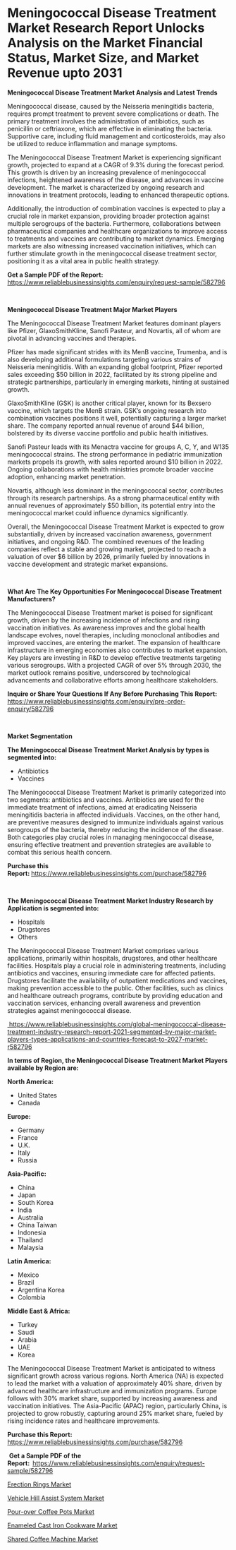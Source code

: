 <p><h1>Meningococcal Disease Treatment Market Research Report Unlocks Analysis on the Market Financial Status, Market Size, and Market Revenue upto 2031</h1></p><p><strong>Meningococcal Disease Treatment Market Analysis and Latest Trends</strong></p>
<p><p>Meningococcal disease, caused by the Neisseria meningitidis bacteria, requires prompt treatment to prevent severe complications or death. The primary treatment involves the administration of antibiotics, such as penicillin or ceftriaxone, which are effective in eliminating the bacteria. Supportive care, including fluid management and corticosteroids, may also be utilized to reduce inflammation and manage symptoms.</p><p>The Meningococcal Disease Treatment Market is experiencing significant growth, projected to expand at a CAGR of 9.3% during the forecast period. This growth is driven by an increasing prevalence of meningococcal infections, heightened awareness of the disease, and advances in vaccine development. The market is characterized by ongoing research and innovations in treatment protocols, leading to enhanced therapeutic options. </p><p>Additionally, the introduction of combination vaccines is expected to play a crucial role in market expansion, providing broader protection against multiple serogroups of the bacteria. Furthermore, collaborations between pharmaceutical companies and healthcare organizations to improve access to treatments and vaccines are contributing to market dynamics. Emerging markets are also witnessing increased vaccination initiatives, which can further stimulate growth in the meningococcal disease treatment sector, positioning it as a vital area in public health strategy.</p></p>
<p><strong>Get a Sample PDF of the Report:&nbsp;</strong> <a href="https://www.reliablebusinessinsights.com/enquiry/request-sample/582796?utm_campaign=118&utm_medium=2&utm_source=Github&utm_content=ia&utm_term=27092024&utm_id=meningococcal-disease-treatment">https://www.reliablebusinessinsights.com/enquiry/request-sample/582796</a></p>
<p>&nbsp;</p>
<p><strong>Meningococcal Disease Treatment Major Market Players</strong></p>
<p><p>The Meningococcal Disease Treatment Market features dominant players like Pfizer, GlaxoSmithKline, Sanofi Pasteur, and Novartis, all of whom are pivotal in advancing vaccines and therapies. </p><p>Pfizer has made significant strides with its MenB vaccine, Trumenba, and is also developing additional formulations targeting various strains of Neisseria meningitidis. With an expanding global footprint, Pfizer reported sales exceeding $50 billion in 2022, facilitated by its strong pipeline and strategic partnerships, particularly in emerging markets, hinting at sustained growth.</p><p>GlaxoSmithKline (GSK) is another critical player, known for its Bexsero vaccine, which targets the MenB strain. GSK’s ongoing research into combination vaccines positions it well, potentially capturing a larger market share. The company reported annual revenue of around $44 billion, bolstered by its diverse vaccine portfolio and public health initiatives.</p><p>Sanofi Pasteur leads with its Menactra vaccine for groups A, C, Y, and W135 meningococcal strains. The strong performance in pediatric immunization markets propels its growth, with sales reported around $10 billion in 2022. Ongoing collaborations with health ministries promote broader vaccine adoption, enhancing market penetration.</p><p>Novartis, although less dominant in the meningococcal sector, contributes through its research partnerships. As a strong pharmaceutical entity with annual revenues of approximately $50 billion, its potential entry into the meningococcal market could influence dynamics significantly.</p><p>Overall, the Meningococcal Disease Treatment Market is expected to grow substantially, driven by increased vaccination awareness, government initiatives, and ongoing R&D. The combined revenues of the leading companies reflect a stable and growing market, projected to reach a valuation of over $6 billion by 2026, primarily fueled by innovations in vaccine development and strategic market expansions.</p></p>
<p>&nbsp;</p>
<p><strong>What Are The Key Opportunities For Meningococcal Disease Treatment Manufacturers?</strong></p>
<p><p>The Meningococcal Disease Treatment market is poised for significant growth, driven by the increasing incidence of infections and rising vaccination initiatives. As awareness improves and the global health landscape evolves, novel therapies, including monoclonal antibodies and improved vaccines, are entering the market. The expansion of healthcare infrastructure in emerging economies also contributes to market expansion. Key players are investing in R&D to develop effective treatments targeting various serogroups. With a projected CAGR of over 5% through 2030, the market outlook remains positive, underscored by technological advancements and collaborative efforts among healthcare stakeholders.</p></p>
<p><strong>Inquire or Share Your Questions If Any Before Purchasing This Report:</strong> <a href="https://www.reliablebusinessinsights.com/enquiry/pre-order-enquiry/582796?utm_campaign=118&utm_medium=2&utm_source=Github&utm_content=ia&utm_term=27092024&utm_id=meningococcal-disease-treatment">https://www.reliablebusinessinsights.com/enquiry/pre-order-enquiry/582796</a></p>
<p>&nbsp;</p>
<p><strong>Market Segmentation</strong></p>
<p><strong>The Meningococcal Disease Treatment Market Analysis by types is segmented into:</strong></p>
<p><ul><li>Antibiotics</li><li>Vaccines</li></ul></p>
<p><p>The Meningococcal Disease Treatment Market is primarily categorized into two segments: antibiotics and vaccines. Antibiotics are used for the immediate treatment of infections, aimed at eradicating Neisseria meningitidis bacteria in affected individuals. Vaccines, on the other hand, are preventive measures designed to immunize individuals against various serogroups of the bacteria, thereby reducing the incidence of the disease. Both categories play crucial roles in managing meningococcal disease, ensuring effective treatment and prevention strategies are available to combat this serious health concern.</p></p>
<p><strong>Purchase this Report:&nbsp;</strong><a href="https://www.reliablebusinessinsights.com/purchase/582796?utm_campaign=118&utm_medium=2&utm_source=Github&utm_content=ia&utm_term=27092024&utm_id=meningococcal-disease-treatment">https://www.reliablebusinessinsights.com/purchase/582796</a></p>
<p>&nbsp;</p>
<p><strong>The Meningococcal Disease Treatment Market Industry Research by Application is segmented into:</strong></p>
<p><ul><li>Hospitals</li><li>Drugstores</li><li>Others</li></ul></p>
<p><p>The Meningococcal Disease Treatment Market comprises various applications, primarily within hospitals, drugstores, and other healthcare facilities. Hospitals play a crucial role in administering treatments, including antibiotics and vaccines, ensuring immediate care for affected patients. Drugstores facilitate the availability of outpatient medications and vaccines, making prevention accessible to the public. Other facilities, such as clinics and healthcare outreach programs, contribute by providing education and vaccination services, enhancing overall awareness and prevention strategies against meningococcal disease.</p></p>
<p><a href="https://www.reliablebusinessinsights.com/global-meningococcal-disease-treatment-industry-research-report-2021-segmented-by-major-market-players-types-applications-and-countries-forecast-to-2027-market-r582796?utm_campaign=118&utm_medium=2&utm_source=Github&utm_content=ia&utm_term=27092024&utm_id=meningococcal-disease-treatment">&nbsp;https://www.reliablebusinessinsights.com/global-meningococcal-disease-treatment-industry-research-report-2021-segmented-by-major-market-players-types-applications-and-countries-forecast-to-2027-market-r582796</a></p>
<p><strong>In terms of Region, the Meningococcal Disease Treatment Market Players available by Region are:</strong></p>
<p>
    <p> <strong> North America: </strong>
        <ul>
            <li>United States</li>
            <li>Canada</li>
        </ul>
        </p> 
    <p> <strong> Europe: </strong>
        <ul>
            <li>Germany</li>
            <li>France</li>
            <li>U.K.</li>
            <li>Italy</li>
            <li>Russia</li>
        </ul>
        </p> 
    <p> <strong> Asia-Pacific: </strong>
        <ul>
            <li>China</li>
            <li>Japan</li>
            <li>South Korea</li>
            <li>India</li>
            <li>Australia</li>
            <li>China Taiwan</li>
            <li>Indonesia</li>
            <li>Thailand</li>
            <li>Malaysia</li>
        </ul>
        </p> 
    <p> <strong> Latin America: </strong>
        <ul>
            <li>Mexico</li>
            <li>Brazil</li>
            <li>Argentina Korea</li>
            <li>Colombia</li>
        </ul>
        </p> 
    <p> <strong> Middle East & Africa: </strong>
        <ul>
            <li>Turkey</li>
            <li>Saudi</li>
            <li>Arabia</li>
            <li>UAE</li>
            <li>Korea</li>
        </ul>
    </p>
    </p>
<p><p>The Meningococcal Disease Treatment Market is anticipated to witness significant growth across various regions. North America (NA) is expected to lead the market with a valuation of approximately 40% share, driven by advanced healthcare infrastructure and immunization programs. Europe follows with 30% market share, supported by increasing awareness and vaccination initiatives. The Asia-Pacific (APAC) region, particularly China, is projected to grow robustly, capturing around 25% market share, fueled by rising incidence rates and healthcare improvements.</p></p>
<p><strong>Purchase this Report: </strong><a href="https://www.reliablebusinessinsights.com/purchase/582796?utm_campaign=118&utm_medium=2&utm_source=Github&utm_content=ia&utm_term=27092024&utm_id=meningococcal-disease-treatment">https://www.reliablebusinessinsights.com/purchase/582796</a></p>
<p>&nbsp;<strong>Get a Sample PDF of the Report:&nbsp;&nbsp;</strong><a href="https://www.reliablebusinessinsights.com/enquiry/request-sample/582796?utm_campaign=118&utm_medium=2&utm_source=Github&utm_content=ia&utm_term=27092024&utm_id=meningococcal-disease-treatment">https://www.reliablebusinessinsights.com/enquiry/request-sample/582796</a></p>
<p><strong></strong></p>
<p><p><a href="https://www.linkedin.com/pulse/what-factors-influence-erection-rings-market-coming-years-product-6ozof?utm_campaign=118&utm_medium=2&utm_source=Github&utm_content=ia&utm_term=27092024&utm_id=meningococcal-disease-treatment">Erection Rings Market</a></p><p><a href="https://github.com/Alanbrewer218/Market-Research-Report-List-1/blob/main/vehicle-hill-assist-system-market.md?utm_campaign=118&utm_medium=2&utm_source=Github&utm_content=ia&utm_term=27092024&utm_id=meningococcal-disease-treatment">Vehicle Hill Assist System Market</a></p><p><a href="https://issuu.com/reportprime-2/docs/pour-over-coffee-pots-market-size-2_6585097d890962?utm_campaign=118&utm_medium=2&utm_source=Github&utm_content=ia&utm_term=27092024&utm_id=meningococcal-disease-treatment">Pour-over Coffee Pots Market</a></p><p><a href="https://www.linkedin.com/pulse/enameled-cast-iron-cookware-industry-analysis-report-its-3jjvf?utm_campaign=118&utm_medium=2&utm_source=Github&utm_content=ia&utm_term=27092024&utm_id=meningococcal-disease-treatment">Enameled Cast Iron Cookware Market</a></p><p><a href="https://issuu.com/reportprime-2/docs/shared-coffee-machine-market-size-2_199251804d94c9?utm_campaign=118&utm_medium=2&utm_source=Github&utm_content=ia&utm_term=27092024&utm_id=meningococcal-disease-treatment">Shared Coffee Machine Market</a></p></p>